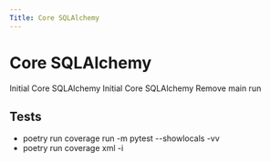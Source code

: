 ```yaml
---
Title: Core SQLAlchemy
---
```


# Core SQLAlchemy

Initial Core SQLAlchemy
Initial Core SQLAlchemy
Remove main run

## Tests

- poetry run coverage run -m pytest --showlocals -vv
- poetry run coverage xml -i

